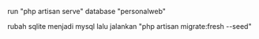 run "php artisan serve"
database "personalweb"

rubah sqlite menjadi mysql lalu jalankan "php artisan migrate:fresh --seed"